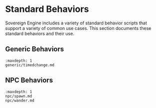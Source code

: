 # Standard Behaviors

Sovereign Engine includes a variety of standard behavior scripts that support a variety of common use cases. This section documents these standard behaviors and their use.

## Generic Behaviors

```{toctree}
:maxdepth: 1
generic/timedchange.md
```

## NPC Behaviors

```{toctree}
:maxdepth: 1
npc/spawn.md
npc/wander.md
```
